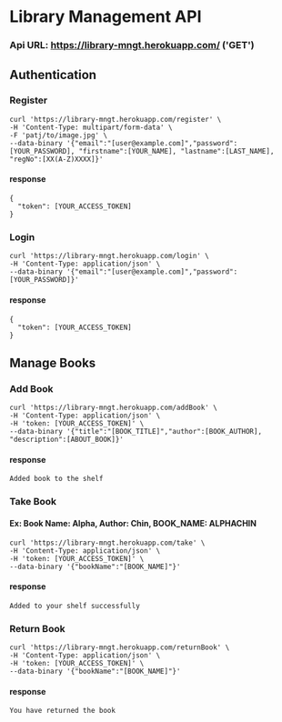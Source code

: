 # Library Management API
### Api URL: https://library-mngt.herokuapp.com/ ('GET')
## Authentication
### Register
```
curl 'https://library-mngt.herokuapp.com/register' \
-H 'Content-Type: multipart/form-data' \
-F 'patj/to/image.jpg' \
--data-binary '{"email":"[user@example.com]","password":[YOUR_PASSWORD], "firstname":[YOUR_NAME], "lastname":[LAST_NAME], "regNo":[XX(A-Z)XXXX]}'
```
#### response
```
{
  "token": [YOUR_ACCESS_TOKEN]
}
```
### Login
```
curl 'https://library-mngt.herokuapp.com/login' \
-H 'Content-Type: application/json' \
--data-binary '{"email":"[user@example.com]","password":[YOUR_PASSWORD]}'
```
#### response
```
{
  "token": [YOUR_ACCESS_TOKEN]
}
```
## Manage Books
### Add Book
```
curl 'https://library-mngt.herokuapp.com/addBook' \
-H 'Content-Type: application/json' \
-H 'token: [YOUR_ACCESS_TOKEN]' \
--data-binary '{"title":"[BOOK_TITLE]","author":[BOOK_AUTHOR], "description":[ABOUT_BOOK]}'
```
#### response
```
Added book to the shelf
```
### Take Book
#### Ex: Book Name: Alpha, Author: Chin, BOOK_NAME: ALPHACHIN 
```
curl 'https://library-mngt.herokuapp.com/take' \
-H 'Content-Type: application/json' \
-H 'token: [YOUR_ACCESS_TOKEN]' \
--data-binary '{"bookName":"[BOOK_NAME]"}'
```
#### response
```
Added to your shelf successfully
```
### Return Book
```
curl 'https://library-mngt.herokuapp.com/returnBook' \
-H 'Content-Type: application/json' \
-H 'token: [YOUR_ACCESS_TOKEN]' \
--data-binary '{"bookName":"[BOOK_NAME]"}'
```
#### response
```
You have returned the book
```



